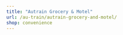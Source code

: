 ```yaml
---
title: "Autrain Grocery & Motel"
url: /au-train/autrain-grocery-and-motel/
shop: convenience
---
```

